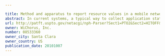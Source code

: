 ```yaml
---

title: Method and apparatus to report resource values in a mobile network
abstract: In current systems, a typical way to collect application statistics includes sending requests to a resource manager that can access the resource hardware via a device driver. Current systems require multiple synchronous transactions between the processes, which results in the systems consuming large amounts of central processing unit resources that lead to sub-optimal rates of information retrieval. A method and apparatus configured to use asynchronous messaging across all modules and to return hardware statistics directly from the hardware to an application process, thereby bypassing transactions between the application and the resource manager, and bypassing similar transactions between the resource manager and a device driver. Embodiments of the invention are provided for minimizing the power consumed by the memory and minimizing the amount of dedicated memory necessary to perform.
url: http://patft.uspto.gov/netacgi/nph-Parser?Sect1=PTO2&Sect2=HITOFF&p=1&u=%2Fnetahtml%2FPTO%2Fsearch-adv.htm&r=1&f=G&l=50&d=PALL&S1=08533360&OS=08533360&RS=08533360
owner: WiChorus, Inc.
number: 08533360
owner_city: Santa Clara
owner_country: US
publication_date: 20101007
---
```

